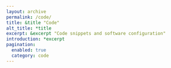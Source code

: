 ```yaml
---
layout: archive
permalink: /code/
title: &title "Code"
alt_title: *title
excerpt: &excerpt "Code snippets and software configuration"
introduction: *excerpt
pagination: 
  enabled: true
  category: code
---
```


